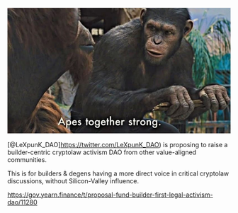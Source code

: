 ![](image1.jpg)

[@LeXpunK_DAO]https://twitter.com/LeXpunK_DAO) is proposing to raise a builder-centric cryptolaw activism DAO from other value-aligned communities. 

This is for builders & degens having a more direct voice in critical cryptolaw discussions, without Silicon-Valley influence.

https://gov.yearn.finance/t/proposal-fund-builder-first-legal-activism-dao/11280